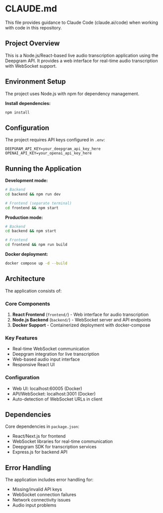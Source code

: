# CLAUDE.md

This file provides guidance to Claude Code (claude.ai/code) when working with code in this repository.

## Project Overview

This is a Node.js/React-based live audio transcription application using the Deepgram API. It provides a web interface for real-time audio transcription with WebSocket support.

## Environment Setup

The project uses Node.js with npm for dependency management.

**Install dependencies:**
```bash
npm install
```

## Configuration

The project requires API keys configured in `.env`:
```
DEEPGRAM_API_KEY=your_deepgram_api_key_here
OPENAI_API_KEY=your_openai_api_key_here
```

## Running the Application

**Development mode:**
```bash
# Backend
cd backend && npm run dev

# Frontend (separate terminal)
cd frontend && npm start
```

**Production mode:**
```bash
# Backend
cd backend && npm start

# Frontend
cd frontend && npm run build
```

**Docker deployment:**
```bash
docker compose up -d --build
```

## Architecture

The application consists of:

### Core Components
1. **React Frontend** (`frontend/`) - Web interface for audio transcription
2. **Node.js Backend** (`backend/`) - WebSocket server and API endpoints
3. **Docker Support** - Containerized deployment with docker-compose

### Key Features
- Real-time WebSocket communication
- Deepgram integration for live transcription
- Web-based audio input interface
- Responsive React UI

### Configuration
- Web UI: localhost:60005 (Docker)
- API/WebSocket: localhost:3001 (Docker)
- Auto-detection of WebSocket URLs in client

## Dependencies

Core dependencies in `package.json`:
- React/Next.js for frontend
- WebSocket libraries for real-time communication
- Deepgram SDK for transcription services
- Express.js for backend API

## Error Handling

The application includes error handling for:
- Missing/invalid API keys
- WebSocket connection failures
- Network connectivity issues
- Audio input problems